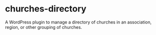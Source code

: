 # churches-directory
A WordPress plugin to manage a directory of churches in an association, region, or other grouping of churches.
